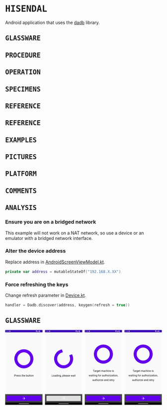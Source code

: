 # <samp>HISENDAL</samp>

Android application that uses the [dadb](https://github.com/mobile-dev-inc/dadb) library.

## <samp>GLASSWARE</samp>
## <samp>PROCEDURE</samp>
## <samp>OPERATION</samp>
## <samp>SPECIMENS</samp>
## <samp>REFERENCE</samp>
## <samp>REFERENCE</samp>

## <samp>EXAMPLES</samp>
## <samp>PICTURES</samp>
## <samp>PLATFORM</samp>
## <samp>COMMENTS</samp>
## <samp>ANALYSIS</samp>
 

### Ensure you are on a bridged network

This example will not work on a NAT network, so use a device or an emulator with a bridged network interface.

### Alter the device address

Replace address in [AndroidScreenViewModel.kt](app/src/main/java/com/example/hisendal/AndroidScreenViewModel.kt).

```kotlin
private var address = mutableStateOf("192.168.X.XX")
```

### Force refreshing the keys

Change refresh parameter in [Device.kt](app/src/main/java/com/example/hisendal/Device.kt).

```kotlin
handler = Dadb.discover(address, keygen(refresh = true))
```

## <samp>GLASSWARE</samp>

<img src="assets/img1.png" width="23.875%"/><img src="assets/none.png" width="1.5%"/><img src="assets/img2.png" width="23.875%"/><img src="assets/none.png" width="1.5%"/><img src="assets/img3.png" width="23.875%"/><img src="assets/none.png" width="1.5%"/><img src="assets/img3.png" width="23.875%"/>
